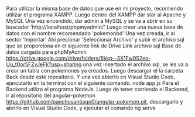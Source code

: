 Para utilizar la misma base de datos que use en mi proyecto, recomiendo utilizar el programa XAMPP. 
Luego dentro del XAMPP dar star al Apache y MySQL
Una vez encendido, dar admin a MySQL y se va a abrir en su buscador 'http://localhost/phpmyadmin/'
Luego crear una nueva base de datos con el nombre recomendado 'pokemonbd'
Una vez creada, ir al sector 'Importar'
Ahí precionar 'Seleccionar Archivo'
y subir el archivo sql que se proporciona en el siguiente link de Drive
Link archivo sql Base de datos cargada para phpMyAdmin
https://drive.google.com/drive/folders/1lkkp--3X1Fw9S2es-Uu_t0or5FZvJeFk?usp=sharing
una vez insertado el archivo sql, se les va a crear un tabla con pokemones ya creados.
Luego descargar el la carpeta Back desde este repositorio. Y una vez abierto en Visual Studio Code, ejercutarlo en la terminal con el siguiente comando.
node app.js
Para el Backend utilizo el programa NodeJs.
Luego de tener corriendo el Backemd, ir al repositorio del angular-pokemon https://github.com/panchosantiago0/angular-pokemon.git, descargarlo y abrirlo en Visual Studio Code, y ejecutar el comando 
ng serve
